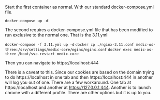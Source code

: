 Start the first container as normal. With our standard docker-compose.yml file. 

`docker-compose up -d`

The second requires a docker-compose.yml file that has been modified to run exclusive to the normal one. That is the 3.11.yml

`docker-compose -f 3.11.yml up -d`
`docker cp ./nginx-3.11.conf medic-os-three:/srv/settings/medic-core/nginx/nginx.conf`
`docker exec medic-os-three /boot/svc-restart medic-core`

Then you can navigate to https://localhost:444

There is a caveat to this. Since our cookies are based on the domain trying to do https://localhost in one tab and then https://localhost:444 in another will log you out of one. There are a few workaround. One tab at https://localhost and another at https://127.0.0.1:444. Another is to launch chrome with a different profile. There are other options but it is up to you. 